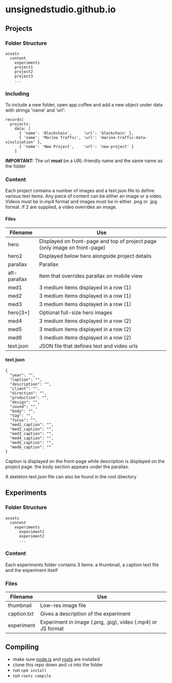 # unsignedstudio.github.io

## Projects

### Folder Structure
```
assets
  content
    experiments
    project1
    project2
    project3
    ...
```

### Including
To include a new folder, open app.coffee and add a new object under data with strings 'name' and 'url':
```
records(
  projects:
    data: [
      { 'name': 'Blockchain',     'url': 'blockchain' },
      { 'name': 'Marine Traffic', 'url': 'marine-traffic-data-visulisation' },
      { 'name': 'New Project',    'url': 'new-project' }
    ]
```

**IMPORTANT:** The url **must** be a URL-friendly name and the same name as the folder

### Content
Each project contains a number of images and a text.json file to define various text items. Any piece of content can be either an image or a video. Videos must be in.mp4 format and images must be in either .png or .jpg format. If 2 are supplied, a video overrides an image.

#### Files
| Filename      | Use                                                                        |
| ------------- |----------------------------------------------------------------------------|
| hero          | Displayed on front-page and top of project page (only image on front-page) |
| hero2         | Displayed below hero alongside project details                             |
| parallax      | Parallax                                                                   |
| alt-parallax  | Item that overrides parallax on mobile view                                |
| med1          | 3 medium items displayed in a row (1)                                      |
| med2          | 3 medium items displayed in a row (1)                                      |
| med3          | 3 medium items displayed in a row (1)                                      |
| hero[3+]      | Optional full-size hero images                                             |
| med4          | 3 medium items displayed in a row (2)                                      |
| med5          | 3 medium items displayed in a row (2)                                      |
| med6          | 3 medium items displayed in a row (2)                                      |
| text.json     | JSON file that defines text and video urls                                 |

#### text.json
```
{
  "year": "",
  "caption": "",
  "description": "",
  "client": "",
  "direction": "",
  "production": "",
  "design": "",
  "sound": "",
  "body": "",
  "tag": "",
  "focus": "",
  "med1_caption": "",
  "med2_caption": "",
  "med3_caption": "",
  "med4_caption": "",
  "med5_caption": "",
  "med6_caption": ""
}
```
Caption is displayed on the front-page while description is displayed on the project page. the body section appears under the parallax.

A skeleton text.json file can also be found in the root directory

## Experiments

### Folder Structure
```
assets
  content
    experiments
      experiment1
      experiment2
      ...
```

### Content
Each experiments folder contains 3 items: a thumbnail, a caption text file and the experiment itself

### Files
| Filename      | Use                                                         |
| ------------- |-------------------------------------------------------------|
| thumbnail     | Low-res image file                                          |
| caption.txt   | Gives a description of the experiment                       |
| experiment    | Experiment in image (.png, .jpg), video (.mp4) or JS format |

## Compiling
- make sure [node.js](http://nodejs.org) and [roots](http://roots.cx) are installed
- clone this repo down and `cd` into the folder
- run `npm install`
- run `roots compile`
